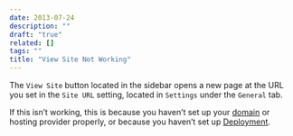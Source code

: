 ```yaml
---
date: 2013-07-24
description: ""
draft: "true"
related: []
tags: ""
title: "View Site Not Working"
---
```

The `View Site` button located in the sidebar opens a new page at the URL you set in the `Site URL` setting, located in `Settings` under the `General` tab.

If this isn’t working, this is because you haven’t set up your [domain]() or hosting provider properly, or because you haven’t set up [Deployment]().

